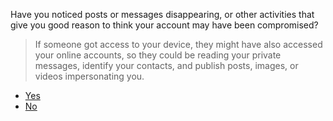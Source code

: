 <p>Have you noticed posts or messages disappearing, or other activities that give you
good reason to think your account may have been compromised?</p><blockquote><p>If someone got access to your device, they might have also accessed your online accounts,
so they could be reading your private messages, identify your contacts, and publish
posts, images, or videos impersonating you.</p>
</blockquote><p><ul>
<li><a href="account-access-issues">Yes</a></li>
<li><a href="../impersonation">No</a></li>
</ul>
</p>